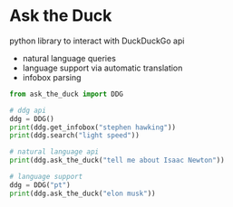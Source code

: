 # Ask the Duck

python library to interact with DuckDuckGo api

- natural language queries
- language support via automatic translation
- infobox parsing

```python
from ask_the_duck import DDG

# ddg api
ddg = DDG()
print(ddg.get_infobox("stephen hawking"))
print(ddg.search("light speed"))

# natural language api
print(ddg.ask_the_duck("tell me about Isaac Newton"))

# language support
ddg = DDG("pt")
print(ddg.ask_the_duck("elon musk"))
```